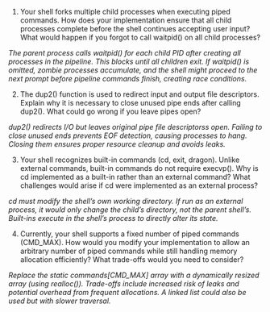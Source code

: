1. Your shell forks multiple child processes when executing piped commands. How does your implementation ensure that all child processes complete before the shell continues accepting user input? What would happen if you forgot to call waitpid() on all child processes?

_The parent process calls waitpid() for each child PID after creating all processes in the pipeline. This blocks until all children exit. If waitpid() is omitted, zombie processes accumulate, and the shell might proceed to the next prompt before pipeline commands finish, creating race conditions._

2. The dup2() function is used to redirect input and output file descriptors. Explain why it is necessary to close unused pipe ends after calling dup2(). What could go wrong if you leave pipes open?

_dup2() redirects I/O but leaves original pipe file descriptorss open. Failing to close unused ends prevents EOF detection, causing processes to hang. Closing them ensures proper resource cleanup and avoids leaks._

3. Your shell recognizes built-in commands (cd, exit, dragon). Unlike external commands, built-in commands do not require execvp(). Why is cd implemented as a built-in rather than an external command? What challenges would arise if cd were implemented as an external process?

_cd must modify the shell’s own working directory. If run as an external process, it would only change the child’s directory, not the parent shell’s. Built-ins execute in the shell’s process to directly alter its state._

4. Currently, your shell supports a fixed number of piped commands (CMD_MAX). How would you modify your implementation to allow an arbitrary number of piped commands while still handling memory allocation efficiently? What trade-offs would you need to consider?

_Replace the static commands[CMD_MAX] array with a dynamically resized array (using realloc()). Trade-offs include increased risk of leaks and potential overhead from frequent allocations. A linked list could also be used but with slower traversal._
